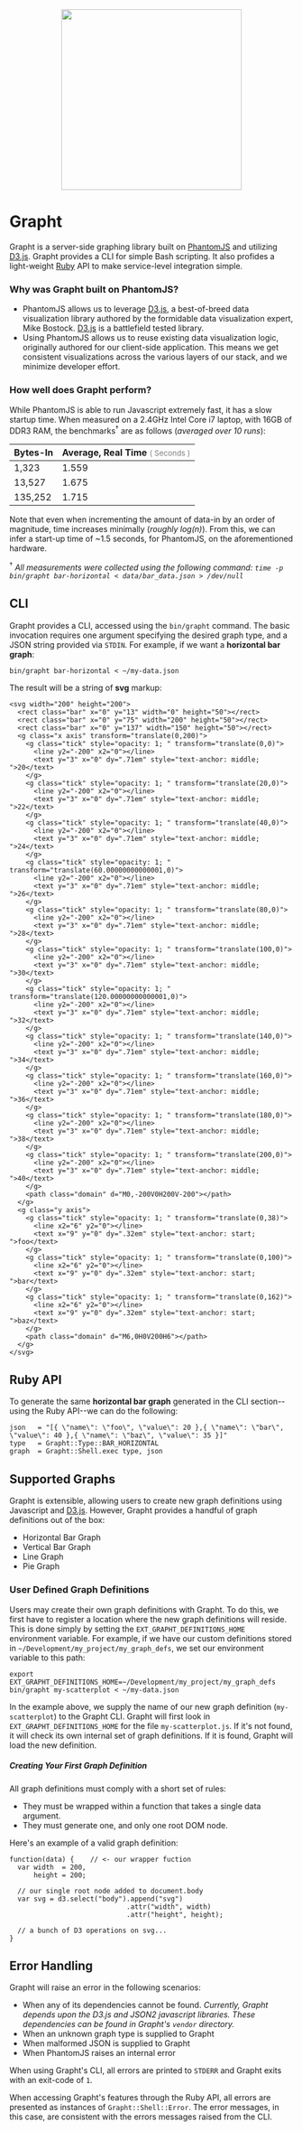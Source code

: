 <img src='http://upload.wikimedia.org/wikipedia/commons/thumb/1/15/Graft_182_%28PSF%29.png/320px-Graft_182_%28PSF%29.png' style='width: 320px; margin: 0 auto; display: block;'/>

# Grapht

Grapht is a server-side graphing library built on [PhantomJS](https://github.com/ariya/phantomjs/wiki)
and utilizing [D3.js](http://d3js.org/).  Grapht provides a CLI for simple Bash scripting.
It also profides a light-weight [Ruby](https://www.ruby-lang.org/en/)
API to make service-level integration simple.

### Why was Grapht built on PhantomJS?

- PhantomJS allows us to leverage [D3.js](http://d3js.org/), a best-of-breed data visualization library
authored by the formidable data visualization expert, Mike Bostock.  [D3.js](http://d3js.org/) is a
battlefield tested library.
- Using PhantomJS allows us to reuse existing data visualization logic, originally
authored for our client-side application. This means we get consistent visualizations
across the various layers of our stack, and we minimize developer effort.

### How well does Grapht perform?

While PhantomJS is able to run Javascript extremely fast, it has a slow startup
time.  When measured on a 2.4GHz Intel Core i7 laptop, with 16GB of DDR3 RAM, the
benchmarks<sup>†</sup> are as follows (_averaged over 10 runs_):

<table style='width: 100%;'>
  <thead>
    <tr>
      <th>Bytes-In</th>
      <th>Average, Real Time <small style='color:gray; font-weight:lighter;'>( Seconds )</small></th>
    </tr>
  </thead>
  <tbody>
    <tr>
      <td>1,323</td>
      <td>1.559</td>
    </tr>
    <tr>
      <td>13,527</td>
      <td>1.675</td>
    </tr>
    <tr>
      <td>135,252</td>
      <td>1.715</td>
    </tr>
  </tbody>
</table>

Note that even when incrementing the amount of data-in by an order of magnitude,
time increases minimally (_roughly log(n)_).  From this, we can infer a start-up time of ~1.5 seconds,
for PhantomJS, on the aforementioned hardware.

<sup>†</sup> _All measurements were collected using the following command: `time -p bin/grapht bar-horizontal < data/bar_data.json > /dev/null`_

## CLI

Grapht provides a CLI, accessed using the `bin/grapht` command.  The basic invocation
requires one argument specifying the desired graph type, and a JSON string provided
via `STDIN`.  For example, if we want a **horizontal bar graph**:

    bin/grapht bar-horizontal < ~/my-data.json

The result will be a string of **svg** markup:

    <svg width="200" height="200">
      <rect class="bar" x="0" y="13" width="0" height="50"></rect>
      <rect class="bar" x="0" y="75" width="200" height="50"></rect>
      <rect class="bar" x="0" y="137" width="150" height="50"></rect>
      <g class="x axis" transform="translate(0,200)">
        <g class="tick" style="opacity: 1; " transform="translate(0,0)">
          <line y2="-200" x2="0"></line>
          <text y="3" x="0" dy=".71em" style="text-anchor: middle; ">20</text>
        </g>
        <g class="tick" style="opacity: 1; " transform="translate(20,0)">
          <line y2="-200" x2="0"></line>
          <text y="3" x="0" dy=".71em" style="text-anchor: middle; ">22</text>
        </g>
        <g class="tick" style="opacity: 1; " transform="translate(40,0)">
          <line y2="-200" x2="0"></line>
          <text y="3" x="0" dy=".71em" style="text-anchor: middle; ">24</text>
        </g>
        <g class="tick" style="opacity: 1; " transform="translate(60.00000000000001,0)">
          <line y2="-200" x2="0"></line>
          <text y="3" x="0" dy=".71em" style="text-anchor: middle; ">26</text>
        </g>
        <g class="tick" style="opacity: 1; " transform="translate(80,0)">
          <line y2="-200" x2="0"></line>
          <text y="3" x="0" dy=".71em" style="text-anchor: middle; ">28</text>
        </g>
        <g class="tick" style="opacity: 1; " transform="translate(100,0)">
          <line y2="-200" x2="0"></line>
          <text y="3" x="0" dy=".71em" style="text-anchor: middle; ">30</text>
        </g>
        <g class="tick" style="opacity: 1; " transform="translate(120.00000000000001,0)">
          <line y2="-200" x2="0"></line>
          <text y="3" x="0" dy=".71em" style="text-anchor: middle; ">32</text>
        </g>
        <g class="tick" style="opacity: 1; " transform="translate(140,0)">
          <line y2="-200" x2="0"></line>
          <text y="3" x="0" dy=".71em" style="text-anchor: middle; ">34</text>
        </g>
        <g class="tick" style="opacity: 1; " transform="translate(160,0)">
          <line y2="-200" x2="0"></line>
          <text y="3" x="0" dy=".71em" style="text-anchor: middle; ">36</text>
        </g>
        <g class="tick" style="opacity: 1; " transform="translate(180,0)">
          <line y2="-200" x2="0"></line>
          <text y="3" x="0" dy=".71em" style="text-anchor: middle; ">38</text>
        </g>
        <g class="tick" style="opacity: 1; " transform="translate(200,0)">
          <line y2="-200" x2="0"></line>
          <text y="3" x="0" dy=".71em" style="text-anchor: middle; ">40</text>
        </g>
        <path class="domain" d="M0,-200V0H200V-200"></path>
      </g>
      <g class="y axis">
        <g class="tick" style="opacity: 1; " transform="translate(0,38)">
          <line x2="6" y2="0"></line>
          <text x="9" y="0" dy=".32em" style="text-anchor: start; ">foo</text>
        </g>
        <g class="tick" style="opacity: 1; " transform="translate(0,100)">
          <line x2="6" y2="0"></line>
          <text x="9" y="0" dy=".32em" style="text-anchor: start; ">bar</text>
        </g>
        <g class="tick" style="opacity: 1; " transform="translate(0,162)">
          <line x2="6" y2="0"></line>
          <text x="9" y="0" dy=".32em" style="text-anchor: start; ">baz</text>
        </g>
        <path class="domain" d="M6,0H0V200H6"></path>
      </g>
    </svg>

## Ruby API

To generate the same **horizontal bar graph** generated in the CLI
section--using the Ruby API--we can do the following:

    json   = "[{ \"name\": \"foo\", \"value\": 20 },{ \"name\": \"bar\", \"value\": 40 },{ \"name\": \"baz\", \"value\": 35 }]"
    type   = Grapht::Type::BAR_HORIZONTAL
    graph  = Grapht::Shell.exec type, json

## Supported Graphs

Grapht is extensible, allowing users to create new graph definitions using
Javascript and [D3.js](http://d3js.org).  However, Grapht provides a handful
of graph definitions out of the box:

- Horizontal Bar Graph
- Vertical Bar Graph
- Line Graph
- Pie Graph

### User Defined Graph Definitions

Users may create their own graph definitions with Grapht.  To do this, we first
have to register a location where the new graph definitions will reside.  This
is done simply by setting the `EXT_GRAPHT_DEFINITIONS_HOME` environment variable.
For example, if we have our custom definitions stored in
`~/Development/my_project/my_graph_defs`, we set our environment variable to this
path:

    export EXT_GRAPHT_DEFINITIONS_HOME=~/Development/my_project/my_graph_defs
    bin/grapht my-scatterplot < ~/my-data.json

In the example above, we supply the name of our new graph definition
(`my-scatterplot`) to the Grapht CLI.  Grapht will first look in
`EXT_GRAPHT_DEFINITIONS_HOME` for the file `my-scatterplot.js`.  If it's not
found, it will check its own internal set of graph definitions.  If it is found,
Grapht will load the new definition.

##### Creating Your First Graph Definition

All graph definitions must comply with a short set of rules:

- They must be wrapped within a function that takes a single data argument.
- They must generate one, and only one root DOM node.

Here's an example of a valid graph definition:

    function(data) {    // <- our wrapper fuction
      var width  = 200,
          height = 200;

      // our single root node added to document.body
      var svg = d3.select("body").append("svg")
                                 .attr("width", width)
                                 .attr("height", height);

      // a bunch of D3 operations on svg...
    }

## Error Handling

Grapht will raise an error in the following scenarios:

- When any of its dependencies cannot be found.  _Currently, Grapht
depends upon the D3.js and JSON2 javascript libraries.  These dependencies
can be found in Grapht's `vendor` directory._
- When an unknown graph type is supplied to Grapht
- When malformed JSON is supplied to Grapht
- When PhantomJS raises an internal error

When using Grapht's CLI, all errors are printed to `STDERR` and Grapht exits
with an exit-code of `1`.

When accessing Grapht's features through the Ruby API, all errors are presented
as instances of `Grapht::Shell::Error`.  The error messages, in this case, are
consistent with the errors messages raised from the CLI.
